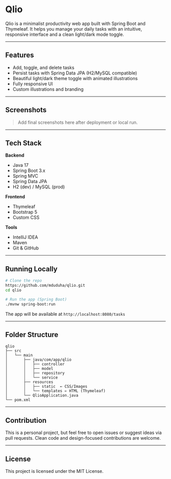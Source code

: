 # Qlio

Qlio is a minimalist productivity web app built with Spring Boot and Thymeleaf. It helps you manage your daily tasks with an intuitive, responsive interface and a clean light/dark mode toggle.

---

## Features

- Add, toggle, and delete tasks
- Persist tasks with Spring Data JPA (H2/MySQL compatible)
- Beautiful light/dark theme toggle with animated illustrations
- Fully responsive UI
- Custom illustrations and branding

---

## Screenshots

> Add final screenshots here after deployment or local run.

---

## Tech Stack

**Backend**
- Java 17
- Spring Boot 3.x
- Spring MVC
- Spring Data JPA
- H2 (dev) / MySQL (prod)

**Frontend**
- Thymeleaf
- Bootstrap 5
- Custom CSS

**Tools**
- IntelliJ IDEA
- Maven
- Git & GitHub

---

## Running Locally

```bash
# Clone the repo
https://github.com/mduduha/qlio.git
cd qlio

# Run the app (Spring Boot)
./mvnw spring-boot:run
```

The app will be available at `http://localhost:8080/tasks`

---

## Folder Structure

```
qlio
├── src
│   └── main
│       ├── java/com/app/qlio
│       │   ├── controller
│       │   ├── model
│       │   ├── repository
│       │   └── service
│       ├── resources
│       │   ├── static  ← CSS/Images
│       │   └── templates ← HTML (Thymeleaf)
│       └── QlioApplication.java
└── pom.xml
```

---

## Contribution

This is a personal project, but feel free to open issues or suggest ideas via pull requests. Clean code and design-focused contributions are welcome.

---

## License

This project is licensed under the MIT License.

